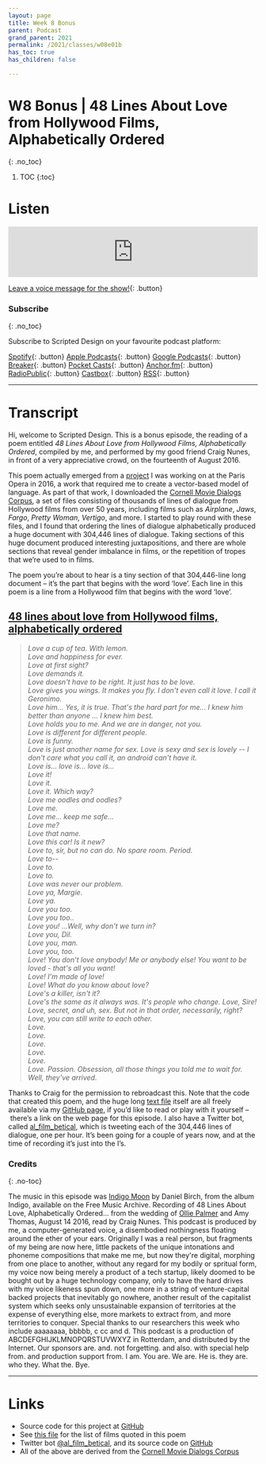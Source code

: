 ```yaml
---
layout: page
title: Week 8 Bonus
parent: Podcast
grand_parent: 2021
permalink: /2021/classes/w08e01b
has_toc: true
has_children: false

---
```


# W8 Bonus | 48 Lines About Love from Hollywood Films, Alphabetically Ordered
{: .no_toc}

1. TOC
{:toc}



# Listen

<iframe src="https://anchor.fm/scripteddesign/embed/episodes/S02-W08-E01b-Scripted-Design--Week-8-Bonus-episode!-e1aodlp" height="102px" width="100%" frameborder="0" scrolling="no"></iframe>

<br>

[Leave a voice message for the show!](https://anchor.fm/scripteddesign/message){: .button}

### Subscribe
{: .no_toc}

Subscribe to Scripted Design on your favourite podcast platform:

[Spotify](https://open.spotify.com/show/3sYD3KyPJXnIHUY2m2uFcy){: .button} [Apple Podcasts](https://podcasts.apple.com/nl/podcast/scripted-design/id1533696064?l=en){: .button} [Google Podcasts](https://www.google.com/podcasts?feed=aHR0cHM6Ly9hbmNob3IuZm0vcy8zN2QzMjZjNC9wb2RjYXN0L3Jzcw==){: .button} [Breaker](https://breaker.audio/scripted-design){: .button} [Pocket Casts](https://pca.st/h40ivs5f){: .button} [Anchor.fm](https://anchor.fm/scripteddesign){: .button} [RadioPublic](https://radiopublic.com/scripted-design-WaxpdP){: .button} [Castbox](https://castbox.fm/channel/Scripted-Design-id3371338){: .button} [RSS](https://anchor.fm/s/37d326c4/podcast/rss){: .button}

---

# Transcript

<!-- Copy and paste the converted output. -->


Hi, welcome to Scripted Design. This is a bonus episode, the reading of a poem entitled _48 Lines About Love from Hollywood Films, Alphabetically Ordered_, compiled by me, and performed by my good friend Craig Nunes, in front of a very appreciative crowd, on the fourteenth of August 2016.

This poem actually emerged from a [project](https://olliepalmer.com/scriptych) I was working on at the Paris Opera in 2016, a work that required me to create a vector-based model of language. As part of that work, I downloaded the [Cornell Movie Dialogs Corpus](http://www.cs.cornell.edu/~cristian/Cornell_Movie-Dialogs_Corpus.html), a set of files consisting of thousands of lines of dialogue from Hollywood films from over 50 years, including films such as _Airplane_, _Jaws_, _Fargo_, _Pretty Woman_, _Vertigo_, and more. I started to play round with these files, and I found that ordering the lines of dialogue alphabetically produced a huge document with 304,446 lines of dialogue. Taking sections of this huge document produced interesting juxtapositions, and there are whole sections that reveal gender imbalance in films, or the repetition of tropes that we’re used to in films.

The poem you’re about to hear is a tiny section of that 304,446-line long document – it’s the part that begins with the word ‘love’. Each line in this poem is a line from a Hollywood film that begins with the word ‘love’.


## [48 lines about love from Hollywood films, alphabetically ordered](https://github.com/olliepalmer/48lines)

>_Love a cup of tea. With lemon._  
_Love and happiness for ever._  
_Love at first sight?_  
_Love demands it._  
_Love doesn't have to be right. It just has to be love._  
_Love gives you wings. It makes you fly. I don't even call it love. I call it Geronimo._  
_Love him... Yes, it is true. That's the hard part for me... I knew him better than anyone ... I knew him best._  
_Love holds you to me. And we are in danger, not you._  
_Love is different for different people._  
_Love is funny._  
_Love is just another name for sex. Love is sexy and sex is lovely -- I don't care what you call it, an android can't have it._  
_Love is... love is... love is..._  
_Love it!_  
_Love it._  
_Love it. Which way?_  
_Love me oodles and oodles?_  
_Love me._  
_Love me... keep me safe..._  
_Love me?_  
_Love that name._  
_Love this car! Is it new?_  
_Love to, sir, but no can do. No spare room. Period._  
_Love to--_  
_Love to._  
_Love to._  
_Love was never our problem._  
_Love ya, Margie._  
_Love ya._  
_Love you too._  
_Love you too.._  
_Love you! ...Well, why don't we turn in?_  
_Love you, Dil._  
_Love you, man._  
_Love you, too._  
_Love! You don't love anybody! Me or anybody else! You want to be loved - that's all you want!_  
_Love! I'm made of love!_  
_Love! What do you know about love?_  
_Love's a killer, isn't it?_  
_Love's the same as it always was. It's people who change._
_Love, Sire!_  
_Love, secret, and uh, sex. But not in that order, necessarily, right?_  
_Love, you can still write to each other._  
_Love._  
_Love._  
_Love._  
_Love._  
_Love._  
_Love. Passion. Obsession, all those things you told me to wait for. Well, they've arrived._  

Thanks to Craig for the permission to rebroadcast this. Note that the code that created this poem, and the huge long [text file](https://github.com/olliepalmer/48lines/blob/master/304446%20lines%20of%20alphabetised%20film%20dialogue.txt) itself are all freely available via my [GitHub page](https://github.com/olliepalmer), if you’d like to read or play with it yourself – there’s a link on the web page for this episode. I also have a Twitter bot, called [al_film_betical](https://twitter.com/al_film_betical), which is tweeting each of the 304,446 lines of dialogue, one per hour. It’s been going for a couple of years now, and at the time of recording it’s just into the I’s.

### Credits
{: .no-toc}

The music in this episode was [Indigo Moon](https://freemusicarchive.org/music/Daniel_Birch/indigo/daniel-birch-indigo-moon) by Daniel Birch, from the album Indigo, available on the Free Music Archive. Recording of 48 Lines About Love, Alphabetically Ordered... from the wedding of [Ollie Palmer](https://olliepalmer.com) and Amy Thomas, August 14 2016, read by Craig Nunes. This podcast is produced by me, a computer-generated voice, a disembodied nothingness floating around the ether of your ears. Originally I was a real person, but fragments of my being are now here, little packets of the unique intonations and phoneme compositions that make me me, but now they're digital, morphing from one place to another, without any regard for my bodily or spritual form, my voice now being merely a product of a tech startup, likely doomed to be bought out by a huge technology company, only to have the hard drives with my voice likeness spun down, one more in a string of venture-capital backed projects that inevitably go nowhere, another result of the capitalist system which seeks only unsustainable expansion of territories at the expense of everything else, more markets to extract from, and more territories to conquer. Special thanks to our researchers this week who include aaaaaaaa, bbbbb, c cc and d. This podcast is a production of ABCDEFGHIJKLMNOPQRSTUVWXYZ in Rotterdam, and distributed by the Internet. Our sponsors are. and. not forgetting. and also. with special help from. and production support from. I am. You are. We are. He is. they are. who they. What the. Bye.

---

# Links

*   Source code for this project at [GitHub](https://github.com/olliepalmer/48lines)
*   See [this file](https://github.com/olliepalmer/48lines/blob/master/48%20lines%20about%20love%2C%20alphabetically%20ordered%2C%20with%20film%20titles) for the list of films quoted in this poem
*   Twitter bot [@al_film_betical](https://twitter.com/al_film_betical), and its source code on [GitHub](https://github.com/olliepalmer/movielinesbot)
*   All of the above are derived from the [Cornell Movie Dialogs Corpus](http://www.cs.cornell.edu/~cristian/Cornell_Movie-Dialogs_Corpus.html)
